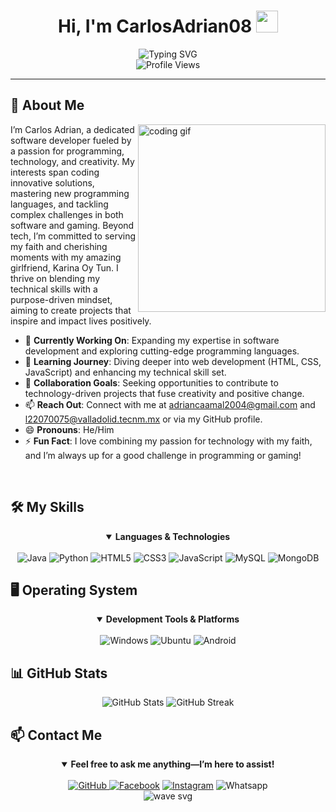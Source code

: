 <h1 align="center">Hi, I'm CarlosAdrian08 <img src="https://media.giphy.com/media/hvRJCLFzcasrR4ia7z/giphy.gif" width="35"></h1>

<div align="center">
  <img src="https://readme-typing-svg.herokuapp.com?font=Fira+Code&size=32&duration=3000&pause=1000&color=6F36D1&center=true&vCenter=true&random=false&width=600&lines=Software+Developer;Tech+Innovator;Gamer;Faith-Inspired" alt="Typing SVG" />
  
  <br>
  
  <img src="https://komarev.com/ghpvc/?username=CarlosAdrian08&style=for-the-badge&color=6F36D1" alt="Profile Views"/>
</div>

<hr>

## 💫 About Me

<img align="right" width="300" src="https://media.giphy.com/media/qgQUggAC3Pfv687qPC/giphy.gif" alt="coding gif" />

I’m Carlos Adrian, a dedicated software developer fueled by a passion for programming, technology, and creativity. My interests span coding innovative solutions, mastering new programming languages, and tackling complex challenges in both software and gaming. Beyond tech, I’m committed to serving my faith and cherishing moments with my amazing girlfriend, Karina Oy Tun. I thrive on blending my technical skills with a purpose-driven mindset, aiming to create projects that inspire and impact lives positively.

- 🔭 **Currently Working On**: Expanding my expertise in software development and exploring cutting-edge programming languages.
- 🌱 **Learning Journey**: Diving deeper into web development (HTML, CSS, JavaScript) and enhancing my technical skill set.
- 👯 **Collaboration Goals**: Seeking opportunities to contribute to technology-driven projects that fuse creativity and positive change.
- 📫 **Reach Out**: Connect with me at [adriancaamal2004@gmail.com](mailto:adriancaamal2004@gmail.com) and [l22070075@valladolid.tecnm.mx](mailto:l22070075@valladolid.tecnm.mx) or via my GitHub profile.
- 😄 **Pronouns**: He/Him
- ⚡ **Fun Fact**: I love combining my passion for technology with my faith, and I’m always up for a good challenge in programming or gaming!

<br clear="right"/>

## 🛠 My Skills

<div align="center">
  <details open>
    <summary><b>Languages & Technologies</b></summary>
    <br>
    <img src="https://img.shields.io/badge/Java-ED8B00?style=for-the-badge&logo=openjdk&logoColor=white" alt="Java"/>
    <img src="https://img.shields.io/badge/python-3670A0?style=for-the-badge&logo=python&logoColor=ffdd54" alt="Python"/>
    <img src="https://img.shields.io/badge/html5-%23E34F26.svg?style=for-the-badge&logo=html5&logoColor=white" alt="HTML5"/>
    <img src="https://img.shields.io/badge/css3-%231572B6.svg?style=for-the-badge&logo=css3&logoColor=white" alt="CSS3"/>
    <img src="https://img.shields.io/badge/javascript-%23323330.svg?style=for-the-badge&logo=javascript&logoColor=%23F7DF1E" alt="JavaScript"/>
    <img src="https://img.shields.io/badge/MySQL-4479A1?style=for-the-badge&logo=mysql&logoColor=white" alt="MySQL"/>
    <img src="https://img.shields.io/badge/-MongoDB-13aa52?style=for-the-badge&logo=mongodb&logoColor=white" alt="MongoDB"/>
  </details>
</div>

## 🖥️ Operating System

<div align="center">
  <details open>
    <summary><b>Development Tools & Platforms</b></summary>
      <br>
      <img src="https://custom-icon-badges.demolab.com/badge/Windows-0078D6?logo=windows11&logoColor=white" alt="Windows"/>
      <img src="https://img.shields.io/badge/Ubuntu-E95420?logo=ubuntu&logoColor=white" alt="Ubuntu"/>
      <img src="https://img.shields.io/badge/Android-3DDC84?logo=android&logoColor=white" alt="Android"/>
  </details>
</div>

## 📊 GitHub Stats

<div align="center">
  <img src="https://github-readme-stats.vercel.app/api?username=CarlosAdrian08&show_icons=true&theme=radical" alt="GitHub Stats" />
  <img src="https://github-readme-streak-stats.herokuapp.com/?user=CarlosAdrian08&theme=radical" alt="GitHub Streak" />
</div>

## 📫 Contact Me

<div align="center">
  <details open>
    <summary><b>Feel free to ask me anything—I’m here to assist!</b></summary>
    <br>
    <a href="https://github.com/CarlosAdrian08" target="_blank">
    <img src="https://img.shields.io/badge/GitHub-%23121011.svg?logo=github&logoColor=white" alt="GitHub"/> </a>
    <a href="https://www.facebook.com/share/14zE95bYZd/" target="_blank">
    <img src="https://img.shields.io/badge/Facebook-%231877F2.svg?logo=Facebook&logoColor=white" alt="Facebook"/></a>
    <a href="https://www.instagram.com/carlosadriannohcaamal/#" target="_blank"><img src="https://img.shields.io/badge/Instagram-%23E4405F.svg?logo=Instagram&logoColor=white" alt="Instagram"/></a>
    <!--<a href="https://wa.me/tu_numero" target="_blank"> -->
    <img src="https://img.shields.io/badge/WhatsApp-25D366?logo=whatsapp&logoColor=white" alt="Whatsapp"/>
  </details>
</div>

<div align="center">
  <img src="https://raw.githubusercontent.com/mayhemantt/mayhemantt/Update/svg/Bottom.svg" alt="wave svg" />
</div>
